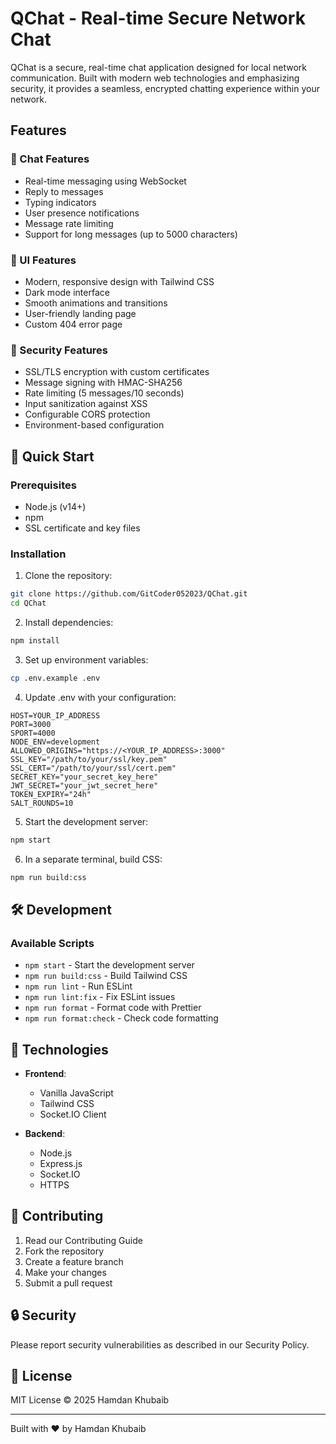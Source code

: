 # QChat - Real-time Secure Network Chat

QChat is a secure, real-time chat application designed for local network communication. Built with modern web technologies and emphasizing security, it provides a seamless, encrypted chatting experience within your network.

## Features

### 💬 Chat Features
- Real-time messaging using WebSocket
- Reply to messages
- Typing indicators
- User presence notifications
- Message rate limiting
- Support for long messages (up to 5000 characters)

### 🎨 UI Features
- Modern, responsive design with Tailwind CSS
- Dark mode interface
- Smooth animations and transitions
- User-friendly landing page
- Custom 404 error page

### 🔐 Security Features
- SSL/TLS encryption with custom certificates
- Message signing with HMAC-SHA256
- Rate limiting (5 messages/10 seconds)
- Input sanitization against XSS
- Configurable CORS protection
- Environment-based configuration

## 🚀 Quick Start

### Prerequisites
- Node.js (v14+)
- npm
- SSL certificate and key files

### Installation

1. Clone the repository:
```bash
git clone https://github.com/GitCoder052023/QChat.git
cd QChat
```

2. Install dependencies:
```bash
npm install
```

3. Set up environment variables:
```bash
cp .env.example .env
```

4. Update .env with your configuration:

```env
HOST=YOUR_IP_ADDRESS
PORT=3000
SPORT=4000
NODE_ENV=development
ALLOWED_ORIGINS="https://<YOUR_IP_ADDRESS>:3000"
SSL_KEY="/path/to/your/ssl/key.pem"
SSL_CERT="/path/to/your/ssl/cert.pem"
SECRET_KEY="your_secret_key_here"
JWT_SECRET="your_jwt_secret_here"
TOKEN_EXPIRY="24h"
SALT_ROUNDS=10
```

5. Start the development server:
```bash
npm start
```

6. In a separate terminal, build CSS:
```bash
npm run build:css
```

## 🛠️ Development

### Available Scripts

- `npm start` - Start the development server
- `npm run build:css` - Build Tailwind CSS
- `npm run lint` - Run ESLint
- `npm run lint:fix` - Fix ESLint issues
- `npm run format` - Format code with Prettier
- `npm run format:check` - Check code formatting


## 🔧 Technologies

- **Frontend**:
  - Vanilla JavaScript
  - Tailwind CSS
  - Socket.IO Client

- **Backend**:
  - Node.js
  - Express.js
  - Socket.IO
  - HTTPS

## 📝 Contributing

1. Read our Contributing Guide
2. Fork the repository
3. Create a feature branch
4. Make your changes
5. Submit a pull request

## 🔒 Security

Please report security vulnerabilities as described in our Security Policy.

## 📄 License

MIT License © 2025 Hamdan Khubaib

---

Built with ❤️ by Hamdan Khubaib